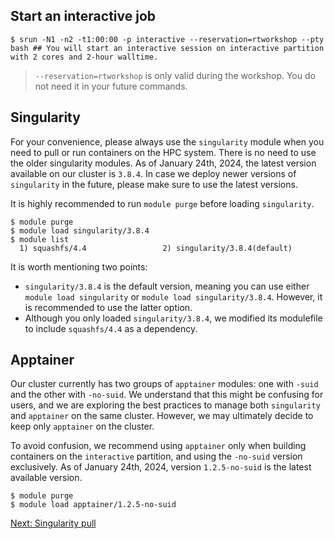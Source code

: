 ## Start an interactive job

```
$ srun -N1 -n2 -t1:00:00 -p interactive --reservation=rtworkshop --pty bash ## You will start an interactive session on interactive partition with 2 cores and 2-hour walltime.
```

> `--reservation=rtworkshop` is only valid during the workshop. You do not need it in your future commands.

## Singularity
For your convenience, please always use the `singularity` module when you need to pull or run containers on the HPC system. There is no need to use the older singularity modules. As of January 24th, 2024, the latest version available on our cluster is `3.8.4`. In case we deploy newer versions of `singularity` in the future, please make sure to use the latest versions.

It is highly recommended to run `module purge` before loading `singularity`. 
```
$ module purge
$ module load singularity/3.8.4
$ module list
  1) squashfs/4.4                 2) singularity/3.8.4(default)
```

It is worth mentioning two points:
- `singularity/3.8.4` is the default version, meaning you can use either `module load singularity` or `module load singularity/3.8.4`. However, it is recommended to use the latter option. 
- Although you only loaded `singularity/3.8.4`, we modified its modulefile to include `squashfs/4.4` as a dependency.

## Apptainer
Our cluster currently has two groups of `apptainer` modules: one with `-suid` and the other with `-no-suid`. We understand that this might be confusing for users, and we are exploring the best practices to manage both `singularity` and `apptainer` on the same cluster. However, we may ultimately decide to keep only `apptainer` on the cluster.

To avoid confusion, we recommend using `apptainer` only when building containers on the `interactive` partition, and using the `-no-suid` version exclusively. As of January 24th, 2024, version `1.2.5-no-suid` is the latest available version.
```
$ module purge
$ module load apptainer/1.2.5-no-suid
```
[Next: Singularity pull](pull.md)
